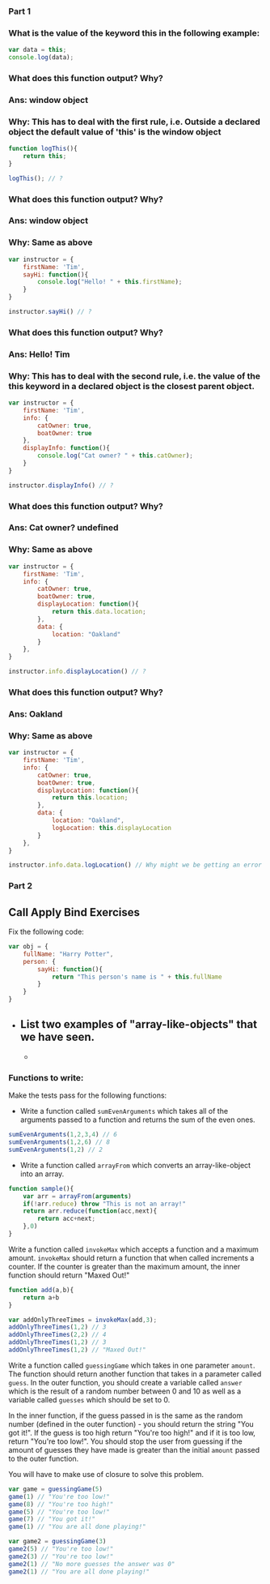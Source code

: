 ### Part 1

### What is the value of the keyword this in the following example:
```js
var data = this;
console.log(data);
```
### What does this function output? Why?
### Ans: window object
### Why: This has to deal with the first rule, i.e. Outside a declared object the default value of 'this' is the window object

```js
function logThis(){
    return this;
}

logThis(); // ?
```
### What does this function output? Why?
### Ans: window object
### Why: Same as above

```js
var instructor = {
    firstName: 'Tim',
    sayHi: function(){
        console.log("Hello! " + this.firstName);
    }
}

instructor.sayHi() // ?
```
### What does this function output? Why?
### Ans: Hello! Tim
### Why: This has to deal with the second rule, i.e. the value of the this keyword in a declared object is the closest parent object.

```js
var instructor = {
    firstName: 'Tim',
    info: {
        catOwner: true,
        boatOwner: true
    },
    displayInfo: function(){
        console.log("Cat owner? " + this.catOwner);
    }
}

instructor.displayInfo() // ?
```
### What does this function output? Why?
### Ans: Cat owner? undefined
### Why: Same as above

```js
var instructor = {
    firstName: 'Tim',
    info: {
        catOwner: true,
        boatOwner: true,
        displayLocation: function(){
            return this.data.location;
        },
        data: {
            location: "Oakland"
        }
    },
}

instructor.info.displayLocation() // ?
```

### What does this function output? Why?
### Ans: Oakland
### Why: Same as above

```js
var instructor = {
    firstName: 'Tim',
    info: {
        catOwner: true,
        boatOwner: true,
        displayLocation: function(){
            return this.location;
        },
        data: {
            location: "Oakland",
            logLocation: this.displayLocation
        }
    },
}

instructor.info.data.logLocation() // Why might we be getting an error here?
```

### Part 2

## Call Apply Bind Exercises

Fix the following code:

```javascript
var obj = {
    fullName: "Harry Potter",
    person: {
        sayHi: function(){
            return "This person's name is " + this.fullName
        }
    }
}
```

- List two examples of "array-like-objects" that we have seen.
    -
    -

### Functions to write:

Make the tests pass for the following functions: 

- Write a function called `sumEvenArguments` which takes all of the arguments passed to a function and returns the sum of the even ones.

```javascript
sumEvenArguments(1,2,3,4) // 6
sumEvenArguments(1,2,6) // 8
sumEvenArguments(1,2) // 2
```

- Write a function called `arrayFrom` which converts an array-like-object into an array. 

```javascript
function sample(){
    var arr = arrayFrom(arguments)
    if(!arr.reduce) throw "This is not an array!"
    return arr.reduce(function(acc,next){
        return acc+next;
    },0)
}
```

Write a function called `invokeMax` which accepts a function and a maximum amount. `invokeMax` should return a function that when called increments a counter. If the counter is greater than the maximum amount, the inner function should return "Maxed Out!"

```javascript
function add(a,b){
    return a+b
}

var addOnlyThreeTimes = invokeMax(add,3);
addOnlyThreeTimes(1,2) // 3
addOnlyThreeTimes(2,2) // 4
addOnlyThreeTimes(1,2) // 3
addOnlyThreeTimes(1,2) // "Maxed Out!"
```

Write a function called `guessingGame` which takes in one parameter `amount`. The function should return another function that takes in a parameter called `guess`. In the outer function, you should create a variable called `answer` which is the result of a random number between 0 and 10 as well as a variable called `guesses` which should be set to 0. 

In the inner function, if the guess passed in is the same as the random number (defined in the outer function) - you should return the string "You got it!". If the guess is too high return "You're too high!" and if it is too low, return "You're too low!". You should stop the user from guessing if the amount of guesses they have made is greater than the initial `amount` passed to the outer function. 

You will have to make use of closure to solve this problem.

```javascript
var game = guessingGame(5)
game(1) // "You're too low!" 
game(8) // "You're too high!"
game(5) // "You're too low!"
game(7) // "You got it!" 
game(1) // "You are all done playing!" 

var game2 = guessingGame(3)
game2(5) // "You're too low!" 
game2(3) // "You're too low!"
game2(1) // "No more guesses the answer was 0" 
game2(1) // "You are all done playing!" 
```